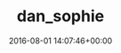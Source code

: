 ---
title:		"dan_sophie"
type:		"photos"
mediatype:		"upload"
description:		"TBC"
date:		"2016-08-01 14:07:46+00:00"
album:		"people"
filename:		"dan-sophie.md"
series:		""
cl_public_id:		"people/dan_sophie"
cl_version:		1497005391
format:		"tiff"
bytes:		2137540
width:		810
height:		1440
colours:
- "#85553A"
- "#BC8964"
- "#8A8080"
- "#43281D"
- "#979096"
- "#6A3A16"
- "#222937"
- "#E1C5BB"
- "#3E597F"
- "#5E96C6"
- "#C7C9D8"
- "#401610"
- "#003A82"
- "#0078D5"
- "#313139"
- "#005ABD"
- "#011532"
- "#7C4747"
- "#C39667"
- "#638CBE"
- "#7E7C8B"
- "#CE8D8B"
- "#3E351E"
- "#362E2D"
- "#021F38"
- "#C8D160"
exposure_mode:		"Auto"
program:		"Aperture-priority AE"
aperture:		"2.8"
focal_length:		"24.0 mm"
iso:		"200"
shutter_speed:		"1/400"
metering:		"Multi-segment"
flash:		"Off, Did not fire"
white_balance:		"Custom"
colour_temp:		"4650"
has_crop:		"true"
orientation:		"Horizontal (normal)"
camera_model:		"NIKON D800"
lens_info:		"24-70mm f/2.8"
artist:		"No artist info"
x_resolution:		"300"
y_resolution:		"300"
---